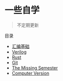 # 一些自学
> 不定期更新


<div class="toc-container">
    <div class="toc-header">目录</div>
    <ul class="toc">
        <li><a href="./ASM/wk1">汇编基础</a></li>
        <li><a href="./Verilog/verilog">Verilog</a></li>
        <li><a href="./RUST/RUST">Rust</a></li>
        <li><a href="./GIT/">Git</a></li>
        <li><a href="./TMS/">The Missing Semester</a></li>
        <li><a href="./CV/">Computer Version</a></li>
    </ul>

</div>